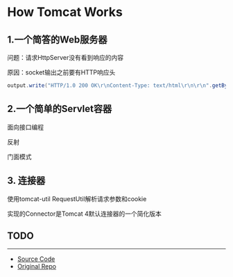 # How Tomcat Works 

## 1.一个简答的Web服务器

问题：请求HttpServer没有看到响应的内容

原因：socket输出之前要有HTTP响应头

```java
output.write("HTTP/1.0 200 OK\r\nContent-Type: text/html\r\n\r\n".getBytes());
```

## 2.一个简单的Servlet容器

面向接口编程

反射

门面模式

## 3. 连接器

使用tomcat-util RequestUtil解析请求参数和cookie

实现的Connector是Tomcat 4默认连接器的一个简化版本


## TODO

---


- [Source Code](http://brainysoftware.com/source/9780975212806.zip)
- [Original Repo](https://github.com/serivires/how-tomcat-works)